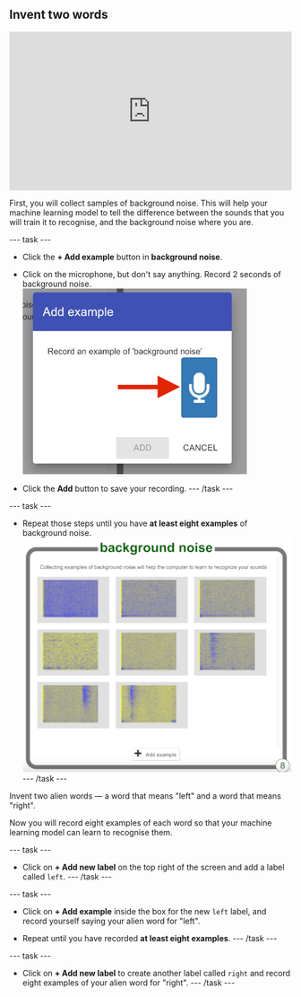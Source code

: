## Invent two words


<html>
  <div style="position: relative; overflow: hidden; padding-top: 56.25%;">
    <iframe style="position: absolute; top: 0; left: 0; right: 0; width: 100%; height: 100%; border: none;" src="https://www.youtube.com/embed/18MTRXr5cb8?rel=0&cc_load_policy=1" allowfullscreen allow="accelerometer; autoplay; clipboard-write; encrypted-media; gyroscope; picture-in-picture; web-share"></iframe>
  </div>
</html>

First, you will collect samples of background noise. This will help your machine learning model to tell the difference between the sounds that you will train it to recognise, and the background noise where you are.

--- task ---
+ Click the **+ Add example** button in **background noise**.

+ Click on the microphone, but don't say anything. Record 2 seconds of background noise.
![Arrow pointing to microphone button](images/record-button.png)

+ Click the **Add** button to save your recording.
--- /task ---

--- task ---
+ Repeat those steps until you have **at least eight examples** of background noise.
![Bucket filled with 8 background examples](images/8-background.png)
--- /task ---

Invent two alien words — a word that means "left" and a word that means "right".

Now you will record eight examples of each word so that your machine learning model can learn to recognise them.

--- task ---
+ Click on **+ Add new label** on the top right of the screen and add a label called `left`.
--- /task ---

--- task ---
+ Click on **+ Add example** inside the box for the new `left` label, and record yourself saying your alien word for "left". 

+ Repeat until you have recorded **at least eight examples**.
--- /task ---

--- task ---
+ Click on **+ Add new label** to create another label called `right` and record eight examples of your alien word for "right". 
--- /task ---

